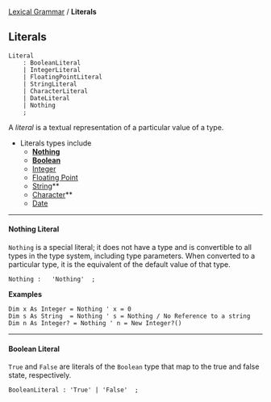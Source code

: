 [Lexical Grammar](Lexical-Grammar) / **Literals**
## Literals
```antlr
Literal
    : BooleanLiteral
    | IntegerLiteral
    | FloatingPointLiteral
    | StringLiteral
    | CharacterLiteral
    | DateLiteral
    | Nothing
    ;
```
A *literal* is a textual representation of a particular value of a type.
* Literals types include
  * **[Nothing](#Nothing-Literal)**
  * **[Boolean](#Boolean-Literal)**
  * [Integer](Literals-Integer#Integer-Literal)    
  * [Floating Point](Literals-FloatingPoint#Integer-Literal)
  * [String](Literals-String#String-Literal)**
  * [Character](Literals-String#Character-Literal)**
  * [Date](Literals-Date#Date-Literal)
---

#### Nothing Literal

`Nothing` is a special literal; it does not have a type and is convertible to all types in the type system, including type parameters. When converted to a particular type, it is the equivalent of the default value of that type.

```antlr
Nothing :   'Nothing'  ;
```
**Examples**
```vbnet
Dim x As Integer = Nothing ' x = 0
Dim s As String  = Nothing ' s = Nothing / No Reference to a string
Dim n As Integer? = Nothing ' n = New Integer?()
```

-------------------

#### Boolean Literal

`True` and `False` are literals of the `Boolean` type that map to the true and false state, respectively.

```antlr
BooleanLiteral : 'True' | 'False'  ;
```
